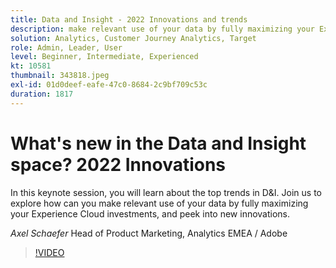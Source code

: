 ```yaml
---
title: Data and Insight - 2022 Innovations and trends
description: make relevant use of your data by fully maximizing your Experience Cloud investments, and peek into new innovations.
solution: Analytics, Customer Journey Analytics, Target
role: Admin, Leader, User
level: Beginner, Intermediate, Experienced
kt: 10581
thumbnail: 343818.jpeg
exl-id: 01d0deef-eafe-47c0-8684-2c9bf709c53c
duration: 1817
---
```

# What's new in the Data and Insight space? 2022 Innovations

In this keynote session, you will learn about the top trends in D&I. Join us to explore how can you make relevant use of your data by fully maximizing your Experience Cloud investments, and peek into new innovations.

*Axel Schaefer* Head of Product Marketing, Analytics EMEA / Adobe

>[!VIDEO](https://video.tv.adobe.com/v/343818/?quality=12&learn=on)
